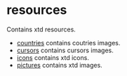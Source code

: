 # resources

Contains xtd resources.

* [countries](countries) contains coutries images.
* [cursors](cursors) contains cursors images.
* [icons](icons) contains xtd icons.
* [pictures](pictures) contains xtd images.
